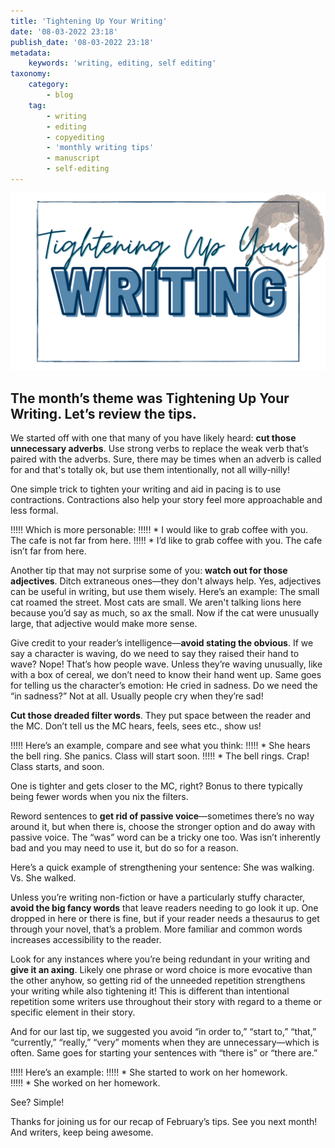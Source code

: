 ```yaml
---
title: 'Tightening Up Your Writing'
date: '08-03-2022 23:18'
publish_date: '08-03-2022 23:18'
metadata:
    keywords: 'writing, editing, self editing'
taxonomy:
    category:
        - blog
    tag:
        - writing
        - editing
        - copyediting
        - 'monthly writing tips'
        - manuscript
        - self-editing
---
```


!["Tightening Up Your Writing"](TighteningUpYourWriting.png "TighteningUpYourWriting")
## The month’s theme was Tightening Up Your Writing. Let’s review the tips.

We started off with one that many of you have likely heard: **cut those unnecessary adverbs**. Use strong verbs to replace the weak verb that’s paired with the adverbs. Sure, there may be times when an adverb is called for and that's totally ok, but use them intentionally, not all willy-nilly! 

One simple trick to tighten your writing and aid in pacing is to use contractions. Contractions also help your story feel more approachable and less formal. 

!!!!! Which is more personable: 
!!!!! * I would like to grab coffee with you. The cafe is not far from here. 
!!!!! * I’d like to grab coffee with you. The cafe isn’t far from here.  

Another tip that may not surprise some of you: **watch out for those adjectives**. Ditch extraneous ones—they don't always help. Yes, adjectives can be useful in writing, but use them wisely. Here’s an example: The small cat roamed the street. Most cats are small. We aren't talking lions here because you’d say as much, so ax the small. Now if the cat were unusually large, that adjective would make more sense. 

Give credit to your reader’s intelligence—**avoid stating the obvious**. If we say a character is waving, do we need to say they raised their hand to wave? Nope! That’s how people wave. Unless they’re waving unusually, like with a box of cereal, we don’t need to know their hand went up. Same goes for telling us the character’s emotion: He cried in sadness. Do we need the “in sadness?” Not at all. Usually people cry when they’re sad! 

**Cut those dreaded filter words**. They put space between the reader and the MC. Don’t tell us the MC hears, feels, sees etc., show us! 

!!!!! Here’s an example, compare and see what you think: 
!!!!! * She hears the bell ring. She panics. Class will start soon. 
!!!!! * The bell rings. Crap! Class starts, and soon. 

One is tighter and gets closer to the MC, right? Bonus to there typically being fewer words when you nix the filters. 

Reword sentences to **get rid of passive voice**—sometimes there’s no way around it, but when there is, choose the stronger option and do away with passive voice. The “was” word can be a tricky one too. Was isn’t inherently bad and you may need to use it, but do so for a reason. 

Here’s a quick example of strengthening your sentence: She was walking. Vs. She walked.  

Unless you’re writing non-fiction or have a particularly stuffy character, **avoid the big fancy words** that leave readers needing to go look it up. One dropped in here or there is fine, but if your reader needs a thesaurus to get through your novel, that’s a problem. More familiar and common words increases accessibility to the reader. 

Look for any instances where you’re being redundant in your writing and **give it an axing**. Likely one phrase or word choice is more evocative than the other anyhow, so getting rid of the unneeded repetition strengthens your writing while also tightening it! This is different than intentional repetition some writers use throughout their story with regard to a theme or specific element in their story.

And for our last tip, we suggested you avoid “in order to,” “start to,” “that,” “currently,” “really,” “very” moments when they are unnecessary—which is often. Same goes for starting your sentences with “there is” or “there are.” 

!!!!! Here’s an example: 
!!!!! * She started to work on her homework.  
!!!!! * She worked on her homework. 

See? Simple!

Thanks for joining us for our recap of February’s tips. See you next month! And writers, keep being awesome.